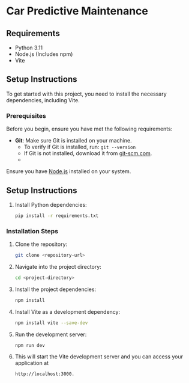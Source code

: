 # Car Predictive Maintenance

## Requirements

- Python 3.11
- Node.js (Includes npm)
- Vite

## Setup Instructions

To get started with this project, you need to install the necessary dependencies, including Vite.

### Prerequisites

Before you begin, ensure you have met the following requirements:

- **Git**: Make sure Git is installed on your machine.
    - To verify if Git is installed, run: `git --version`
    - If Git is not installed, download it from [git-scm.com](https://git-scm.com/).
    - 
Ensure you have [Node.js](https://nodejs.org/) installed on your system.


## Setup Instructions

1. Install Python dependencies:
   ```bash
   pip install -r requirements.txt


### Installation Steps

1. Clone the repository:
   ```bash
   git clone <repository-url>

2. Navigate into the project directory:
   ```bash
   cd <project-directory>

4. Install the project dependencies:
   ```bash
   npm install

6. Install Vite as a development dependency:
   ```bash
   npm install vite --save-dev

8. Run the development server:
   ```bash
   npm run dev

10. This will start the Vite development server and you can access your application at
    ```bash
    http://localhost:3000.



